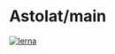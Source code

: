 # Astolat/main
[![lerna](https://img.shields.io/badge/maintained%20with-lerna-cc00ff.svg)](https://lerna.js.org/)
